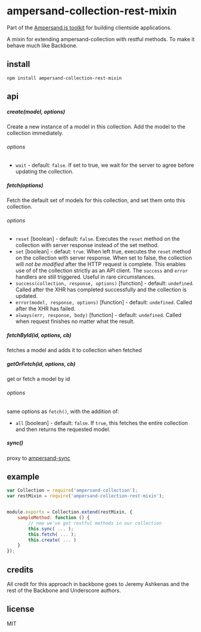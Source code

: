 # ampersand-collection-rest-mixin

<!-- starthide -->
Part of the [Ampersand.js toolkit](http://ampersandjs.com) for building clientside applications.
<!-- endhide -->

A mixin for extending ampersand-collection with restful methods. To make it behave much like Backbone.

## install

```
npm install ampersand-collection-rest-mixin
```

## api

##### create(model, options)

Create a new instance of a model in this collection. Add the model to the collection immediately.

###### options

- `wait` - default: `false`. If set to true, we wait for the server to agree before updating the collection.

##### fetch(options)

Fetch the default set of models for this collection, and set them onto this collection.

###### options

- `reset` [boolean] - default: `false`.  Executes the `reset` method on the collection with server response instead of the set method.
- `set` [boolean] - defaut: `true`.  When left true, executes the `reset` method on the collection with server response.  When set to false, the collection will *not be modified* after the HTTP request is complete.  This enables use of of the collection strictly as an API client.  The `success` and `error` handlers are still triggered. Useful in rare circumstances.
- `success(collection, response, options)` [function] - default: `undefined`.  Called after the XHR has completed successfully and the collection is updated.
- `error(model, response, options)` [function] - default: `undefined`.  Called after the XHR has failed.
- `always(err, response, body)` [function] - default: `undefined`. Called when request finishes no matter what the result.

##### fetchById(id, options, cb)

fetches a model and adds it to collection when fetched

##### getOrFetch(id, options, cb)

get or fetch a model by id

###### options

same options as `fetch()`, with the addition of:

- `all` [boolean] - default: `false`. If `true`, this fetches the entire collection and then returns the requested model.

##### sync()

proxy to [ampersand-sync](AmpersandJS/ampersand-sync)

## example

```javascript
var Collection = require('ampersand-collection');
var restMixin = require('ampersand-collection-rest-mixin');


module.exports = Collection.extend(restMixin, {
    sampleMethod: function () {
        // now we've got restful methods in our collection
        this.sync( ... );
        this.fetch( ... );
        this.create( ... )
    }
});
```

## credits

All credit for this approach in backbone goes to Jeremy Ashkenas and the rest of the Backbone and Underscore authors.

## license

MIT

